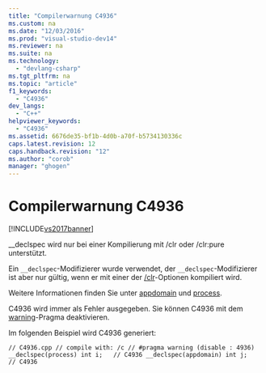 ```yaml
---
title: "Compilerwarnung C4936"
ms.custom: na
ms.date: "12/03/2016"
ms.prod: "visual-studio-dev14"
ms.reviewer: na
ms.suite: na
ms.technology: 
  - "devlang-csharp"
ms.tgt_pltfrm: na
ms.topic: "article"
f1_keywords: 
  - "C4936"
dev_langs: 
  - "C++"
helpviewer_keywords: 
  - "C4936"
ms.assetid: 6676de35-bf1b-4d0b-a70f-b5734130336c
caps.latest.revision: 12
caps.handback.revision: "12"
ms.author: "corob"
manager: "ghogen"
---
```

# Compilerwarnung C4936
[!INCLUDE[vs2017banner](../../assembler/inline/includes/vs2017banner.md)]

\_\_declspec wird nur bei einer Kompilierung mit \/clr oder \/clr:pure unterstützt.  
  
 Ein `__declspec`\-Modifizierer wurde verwendet, der `__declspec`\-Modifizierer ist aber nur gültig, wenn er mit einer der [\/clr](../../build/reference/clr-common-language-runtime-compilation.md)\-Optionen kompiliert wird.  
  
 Weitere Informationen finden Sie unter [appdomain](../../cpp/appdomain.md) und [process](../../cpp/process.md).  
  
 C4936 wird immer als Fehler ausgegeben.  Sie können C4936 mit dem [warning](../../preprocessor/warning.md)\-Pragma deaktivieren.  
  
 Im folgenden Beispiel wird C4936 generiert:  
  
```  
// C4936.cpp // compile with: /c // #pragma warning (disable : 4936) __declspec(process) int i;   // C4936 __declspec(appdomain) int j;   // C4936  
```